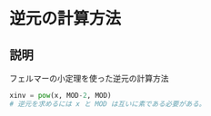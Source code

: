 # 逆元の計算方法
## 説明
フェルマーの小定理を使った逆元の計算方法

```python
xinv = pow(x, MOD-2, MOD)
# 逆元を求めるには x と MOD は互いに素である必要がある。
```

